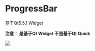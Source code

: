 # ProgressBar

基于Qt5.5.1 Widget

**注意： 是基于Qt Widget 不是基于Qt Quick**

[![](https://github.com/fengleyl/progressbar/blob/master/images/ProgressBar.png )]()
